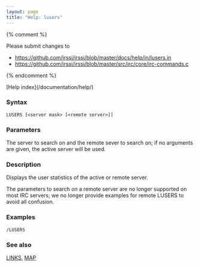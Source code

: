 ```yaml
---
layout: page
title: "Help: lusers"
---
```


{% comment %}

Please submit changes to
- https://github.com/irssi/irssi/blob/master/docs/help/in/lusers.in
- https://github.com/irssi/irssi/blob/master/src/irc/core/irc-commands.c


{% endcomment %}
<nav markdown="1">
[Help index](/documentation/help/)
</nav>

### Syntax ###

<div class="highlight irssisyntax"><pre style="\-\-cmdlen:6ch"><code><span class="synB">LUSERS</span> <span class="syn10">[<span class="syn09">&lt;server mask></span> <span class="syn14">[<span class="syn13">&lt;remote server></span>]</span>]</span></code></pre></div>



### Parameters ###

The server to search on and the remote sever to search on; if no arguments
are given, the active server will be used.

### Description ###

Displays the user statistics of the active or remote server.

The parameters to search on a remote server are no longer supported on most
    IRC servers; we no longer provide examples for remote LUSERS to avoid all
confusion.

### Examples ###

    /LUSERS

### See also ###
[LINKS](/documentation/help/links/), [MAP](/documentation/help/map/)

